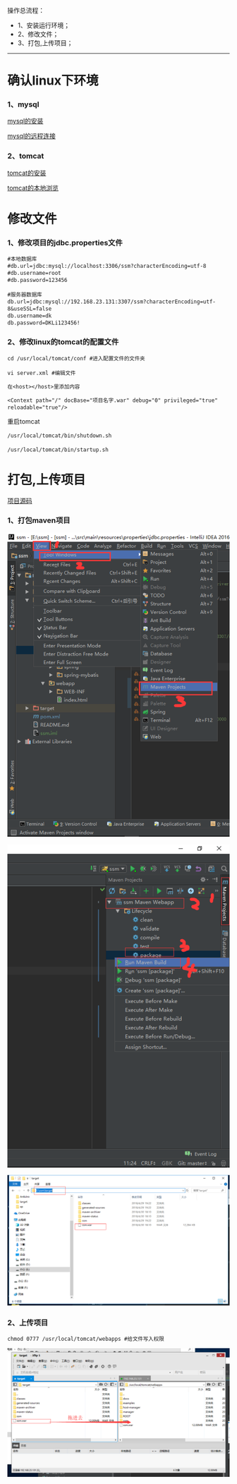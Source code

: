 操作总流程：
- 1、安装运行环境；
- 2、修改文件；
- 3、打包,上传项目；

----------

# 确认linux下环境
### 1、mysql
[mysql的安装](https://github.com/OurNotes/CCN/blob/master/4.%E6%9C%8D%E5%8A%A1%E5%99%A8/1.linux/2.linux%E4%B9%8B%E5%AE%89%E8%A3%85%E8%BD%AF%E4%BB%B6/8-Linux%E4%B9%8B%E7%A6%BB%E7%BA%BF%E5%AE%89%E8%A3%85MySql.md)

[mysql的远程连接](https://github.com/OurNotes/CCN/blob/master/5.%E6%95%B0%E6%8D%AE%E5%BA%93/2.%E6%95%B0%E6%8D%AE%E5%BA%93%E4%B9%8B%E5%AD%A6%E4%B9%A0/1.Navicat%20Premium%E8%BF%9E%E6%8E%A5%E8%99%9A%E6%8B%9F%E6%9C%BA%E7%9A%84mysql.md)

### 2、tomcat
[tomcat的安装](https://github.com/OurNotes/CCN/blob/master/4.%E6%9C%8D%E5%8A%A1%E5%99%A8/3.tomcat/1.tomcat%E4%B9%8B%E5%AD%A6%E4%B9%A0/1-tomcat%E4%B9%8B%E5%AE%89%E8%A3%85%E9%85%8D%E7%BD%AE.md)

[tomcat的本地浏览](https://github.com/OurNotes/CCN/blob/master/4.%E6%9C%8D%E5%8A%A1%E5%99%A8/3.tomcat/1.tomcat%E4%B9%8B%E5%AD%A6%E4%B9%A0/2-tomcat%E4%B9%8B%E6%9C%AC%E5%9C%B0%E6%B5%8F%E8%A7%88%E5%99%A8%E8%AE%BF%E9%97%AE.md)

# 修改文件
### 1、修改项目的jdbc.properties文件
```
#本地数据库
#db.url=jdbc:mysql://localhost:3306/ssm?characterEncoding=utf-8
#db.username=root
#db.password=123456

#服务器数据库
db.url=jdbc:mysql://192.168.23.131:3307/ssm?characterEncoding=utf-8&useSSL=false
db.username=dk
db.password=DKLi123456!
```
### 2、修改linux的tomcat的配置文件
```
cd /usr/local/tomcat/conf #进入配置文件的文件夹

vi server.xml #编辑文件

```

`在<host></host>里添加内容`
```
<Context path="/" docBase="项目名字.war" debug="0" privileged="true" reloadable="true"/>
```

重启tomcat
```
/usr/local/tomcat/bin/shutdown.sh

/usr/local/tomcat/bin/startup.sh
```
# 打包,上传项目
[项目源码](https://github.com/lidekai/idea-Interface.git)
### 1、打包maven项目
![](image/1-1.png)

![](image/1-2.png)

![](image/1-3.png)

### 2、上传项目
```
chmod 0777 /usr/local/tomcat/webapps #给文件写入权限

```
![](image/1-4.png)
